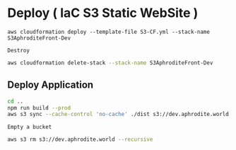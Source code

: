 # Deploy ( IaC S3 Static WebSite )

```shell 
aws cloudformation deploy --template-file S3-CF.yml --stack-name S3AphroditeFront-Dev
```

`Destroy`

```sh
aws cloudformation delete-stack --stack-name S3AphroditeFront-Dev
```

## Deploy Application

```sh
cd ..
npm run build --prod
aws s3 sync --cache-control 'no-cache' ./dist s3://dev.aphrodite.world
```

`Empty a bucket`

```sh
aws s3 rm s3://dev.aphrodite.world --recursive
```